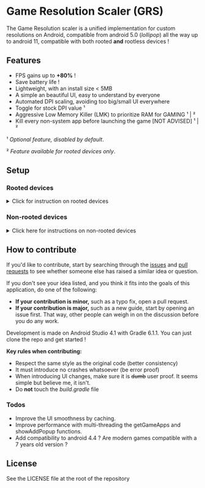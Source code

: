 
# Game Resolution Scaler (GRS)
The Game Resolution scaler is a unified implementation for custom resolutions on Android, compatible from android 5.0 (*lollipop*) all the way up to android 11, compatible with both rooted **and** rootless devices !

## Features
- FPS gains up to **+80%** !
- Save battery life !
- Lightweight, with an install size < 5MB
- A simple an beautiful UI, easy to understand by everyone
- Automated DPI scaling, avoiding too big/small UI everywhere
- Toggle for stock DPI value &sup1;
- Aggressive Low Memory Killer (LMK) to prioritize RAM for GAMING &sup1; | &sup2;
- Kill every non-system app before launching the game [NOT ADVISED] &sup1; | &sup2;

&sup1; *Optional feature, disabled by default*.

&sup2; *Feature available for rooted devices only*.



## Setup
### Rooted devices

<details> <summary>Click for instruction on rooted devices</summary>

- [Download](https://github.com/serpentspirale/Android-Game-Booster/releases) and install the latest stable build.
- Upon launch, when the app ask for root rights, grant them.
- Profit !

</details>


### Non-rooted devices

<details> <summary>Click here for instructions on non-rooted devices</summary>

**You need to have developer options and USB debugging enabled on your device !**

- [Download](https://github.com/serpentspirale/Android-Game-Booster/releases) and install the latest stable build.
- **Before launching the app:**
	- [Download](https://developer.android.com/studio/releases/platform-tools) and extract the platform-tools adapted to your platform
	- Copy [this file](https://raw.githubusercontent.com/serpentspirale/Android-Game-Booster/main/NON-ROOT-PERMISSION-FILE) and save it as a *.bat* (windows) or a *.sh* (Linux, MacOS) **in the extracted folder !**
	- Link your phone to your PC with the USB cable.
	- Execute the saved file. If the phone asks *allow USB debugging ?* , grant permissions to it. 
	- If all went good, the app should have been granted the *WRITE_SECURE_SETTINGS* permission.
- Launch the app and select non-root when prompted to.
- Profit !

</details>


## How to contribute

If you'd like to contribute, start by searching through the [issues](https://github.com/serpentspirale/Android-Game-Booster/issues) and [pull requests](https://github.com/serpentspirale/Android-Game-Booster/pulls) to see whether someone else has raised a similar idea or question.

If you don't see your idea listed, and you think it fits into the goals of this application, do one of the following:
* **If your contribution is minor,** such as a typo fix, open a pull request.
* **If your contribution is major,** such as a new guide, start by opening an issue first. That way, other people can weigh in on the discussion before you do any work.

Development is made on Android Studio 4.1 with Gradle 6.1.1.
You can just clone the repo and get started !

**Key rules when contributing:**
-  Respect the same style as the original code (better consistency)
- It must introduce no crashes whatsoever (be error proof)
- When introducing UI changes, make sure it is ~~dumb~~ user proof. It seems simple but believe me, it isn't.
- Do **not** touch the *build.gradle* file




### Todos

 - Improve the UI smoothness by caching.
 - Improve performance with multi-threading the getGameApps and showAddPopup functions.
 - Add compatibility to android 4.4 ? Are modern games compatible with a 7 years old version ?


License
----

See the LICENSE file at the root of the repository
